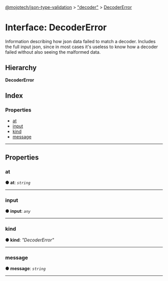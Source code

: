 [@mojotech/json-type-validation](../README.md) > ["decoder"](../modules/_decoder_.md) > [DecoderError](../interfaces/_decoder_.decodererror.md)

# Interface: DecoderError

Information describing how json data failed to match a decoder. Includes the full input json, since in most cases it's useless to know how a decoder failed without also seeing the malformed data.

## Hierarchy

**DecoderError**

## Index

### Properties

* [at](_decoder_.decodererror.md#at)
* [input](_decoder_.decodererror.md#input)
* [kind](_decoder_.decodererror.md#kind)
* [message](_decoder_.decodererror.md#message)

---

## Properties

<a id="at"></a>

###  at

**● at**: *`string`*

___
<a id="input"></a>

###  input

**● input**: *`any`*

___
<a id="kind"></a>

###  kind

**● kind**: *"DecoderError"*

___
<a id="message"></a>

###  message

**● message**: *`string`*

___

